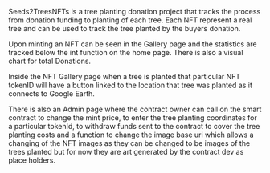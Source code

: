 Seeds2TreesNFTs is a tree planting donation project that tracks the process from donation funding to planting of each tree.  Each NFT represent a real tree and can be used to track the tree planted by the buyers donation. 

Upon minting an NFT can be seen in the Gallery page and the statistics are tracked below the int function on the home page.  There is also a visual chart for total Donations.

Inside the NFT Gallery page when a tree is planted that particular NFT tokenID will have a button linked to the location that tree was planted as it connects to Google Earth.

There is also an Admin page where the contract owner can call on the smart contract to change the mint price, to enter the tree planting coordinates for a particular tokenId, to withdraw funds sent to the contract to cover the tree planting costs and a function to change the image base uri which allows a changing of the NFT images as they can be changed to be images of the trees planted but for now they are art generated by the contract dev as place holders.

